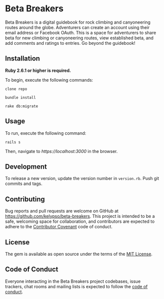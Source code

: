 # Beta Breakers

Beta Breakers is a digital guidebook for rock climbing and canyoneering routes around the globe. Adventurers can create an account using their email address or Facebook OAuth. This is a space for adventurers to share beta for new climbing or canyoneering routes, view established beta, and add comments and ratings to entries. Go beyond the guidebook!

## Installation
**Ruby 2.6.1 or higher is required.**

To begin, execute the following commands:

`clone repo`

`bundle install`

`rake db:migrate`

## Usage
To run, execute the following command: 

`rails s`

Then, navigate to _https://localhost:3000_ in the browser.

## Development

To release a new version, update the version number in `version.rb`. Push git commits and tags.

## Contributing

Bug reports and pull requests are welcome on GitHub at https://github.com/kelypso/beta-breakers. This project is intended to be a safe, welcoming space for collaboration, and contributors are expected to adhere to the [Contributor Covenant](http://contributor-covenant.org) code of conduct.

## License

The gem is available as open source under the terms of the [MIT License](https://opensource.org/licenses/MIT).

## Code of Conduct

Everyone interacting in the Beta Breakers project codebases, issue trackers, chat rooms and mailing lists is expected to follow the [code of conduct](https://github.com/'observant-logger-0316'/climb-collection/blob/master/CODE_OF_CONDUCT.md).
